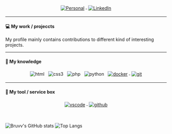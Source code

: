 <p align="center">
    <a href="https://onlinedronekopen.nl">
        <img src="https://raw.githubusercontent.com/MikeCodesDotNET/MikeCodesDotNET/a8abbf37441f3253f74ea255a47f289208d7568c/Resources/personalBlog.svg" alt="Personal" style="vertical-align:top; margin:4px">
    </a>
    <a href="https://www.linkedin.com/in/nielsvoorn/">
        <img src="https://raw.githubusercontent.com/klaasnicolaas/ColoredBadges/master/svg/social/linkedin.svg" alt="LinkedIn" style="vertical-align:top; margin:4px">
    </a>
</p>

---
#### 💻 My work / projeccts

My profile mainly contains contributions to different kind of interesting projects.
<!-- to be added more and if you are reading this than I like you and salute you, you are doing good investigation work! --> 
---

#### 🌠 My knowledge
<p align="center">
    <img src="https://raw.githubusercontent.com/klaasnicolaas/ColoredBadges/master/svg/dev/languages/html.svg" alt="html" style="vertical-align:top; margin:4px">
    <img src="https://raw.githubusercontent.com/klaasnicolaas/ColoredBadges/master/svg/dev/languages/css3.svg" alt="css3" style="vertical-align:top; margin:4px">
    <img src="https://raw.githubusercontent.com/klaasnicolaas/ColoredBadges/master/svg/dev/languages/php.svg" alt="php" style="vertical-align:top; margin:4px">
    <img src="https://raw.githubusercontent.com/klaasnicolaas/ColoredBadges/master/svg/dev/languages/python.svg" alt="python" style="vertical-align:top; margin:4px">
    <a href="https://www.docker.com">
        <img src="https://raw.githubusercontent.com/klaasnicolaas/ColoredBadges/master/svg/dev/tools/docker.svg" alt="docker" style="vertical-align:top; margin:4px">
    </a>
    <a href="https://git-scm.com">
        <img src="https://raw.githubusercontent.com/klaasnicolaas/ColoredBadges/prod/svg/dev/tools/git.svg" alt="git" style="vertical-align:top; margin:4px">
    </a>
</p>

---
#### 🧰 My tool / service box
<p align="center">
    <a href="https://code.visualstudio.com">
        <img src="https://raw.githubusercontent.com/klaasnicolaas/ColoredBadges/master/svg/dev/tools/visualstudio_code.svg" alt="vscode" style="vertical-align:top; margin:4px">
    </a>
    <a href="https://www.github.com">
        <img src="https://raw.githubusercontent.com/klaasnicolaas/ColoredBadges/prod/svg/dev/services/github.svg" alt="github" style="vertical-align:top; margin:4px">
    </a>
</p>

<br>

![Bruvv's GitHub stats](https://github-readme-stats.vercel.app/api?username=bruvv&count_private=true&show_icons=true&include_all_commits=true)
![Top Langs](https://github-readme-stats.vercel.app/api/top-langs/?username=bruvv&count_private=true&hide=c,perl,tex,m4,c++,assembly,makefile&layout=compact)
